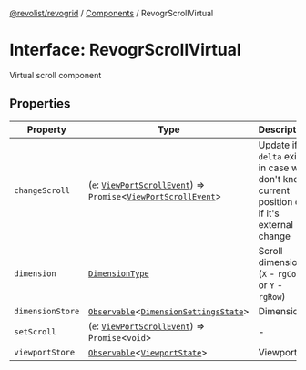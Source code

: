 [@revolist/revogrid](README.md) / [Components](Namespace.Components.md) / RevogrScrollVirtual

# Interface: RevogrScrollVirtual

Virtual scroll component

## Properties

| Property | Type | Description | Defined in |
| ------ | ------ | ------ | ------ |
| `changeScroll` | (`e`: [`ViewPortScrollEvent`](TypeAlias.ViewPortScrollEvent.md)) => `Promise`\<[`ViewPortScrollEvent`](TypeAlias.ViewPortScrollEvent.md)\> | Update if `delta` exists in case we don't know current position or if it's external change | [src/components.d.ts:618](https://github.com/revolist/revogrid/blob/08de4537b2052abd86ff4eb5461780401e3c4fcb/src/components.d.ts#L618) |
| `dimension` | [`DimensionType`](TypeAlias.DimensionType.md) | Scroll dimension (`X` - `rgCol` or `Y` - `rgRow`) | [src/components.d.ts:622](https://github.com/revolist/revogrid/blob/08de4537b2052abd86ff4eb5461780401e3c4fcb/src/components.d.ts#L622) |
| `dimensionStore` | [`Observable`](TypeAlias.Observable.md)\<[`DimensionSettingsState`](Interface.DimensionSettingsState.md)\> | Dimensions | [src/components.d.ts:626](https://github.com/revolist/revogrid/blob/08de4537b2052abd86ff4eb5461780401e3c4fcb/src/components.d.ts#L626) |
| `setScroll` | (`e`: [`ViewPortScrollEvent`](TypeAlias.ViewPortScrollEvent.md)) => `Promise`\<`void`\> | - | [src/components.d.ts:627](https://github.com/revolist/revogrid/blob/08de4537b2052abd86ff4eb5461780401e3c4fcb/src/components.d.ts#L627) |
| `viewportStore` | [`Observable`](TypeAlias.Observable.md)\<[`ViewportState`](Interface.ViewportState.md)\> | Viewport | [src/components.d.ts:631](https://github.com/revolist/revogrid/blob/08de4537b2052abd86ff4eb5461780401e3c4fcb/src/components.d.ts#L631) |
